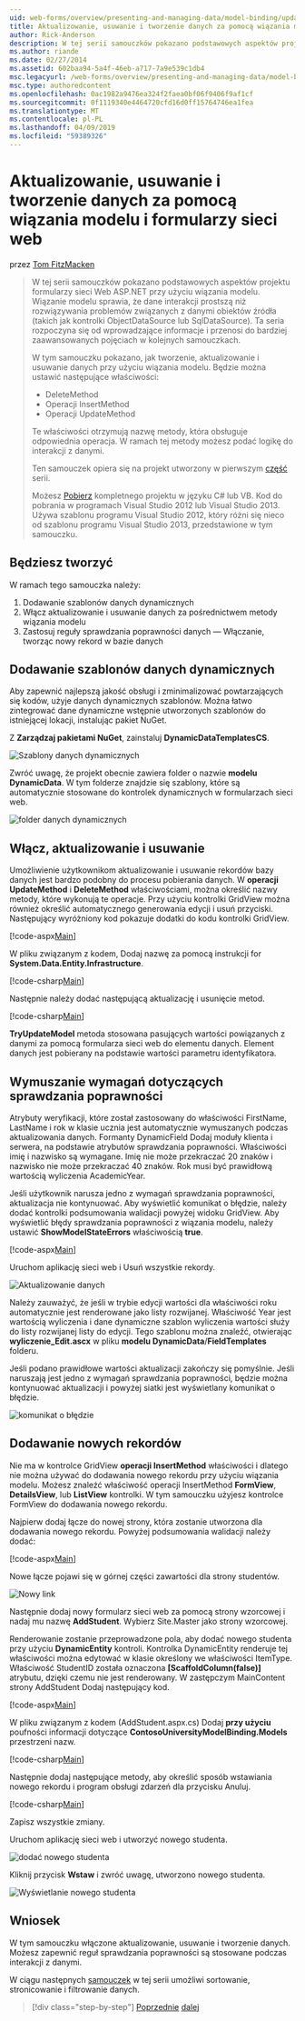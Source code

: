 ```yaml
---
uid: web-forms/overview/presenting-and-managing-data/model-binding/updating-deleting-and-creating-data
title: Aktualizowanie, usuwanie i tworzenie danych za pomocą wiązania modelu i formularzy sieci web | Dokumentacja firmy Microsoft
author: Rick-Anderson
description: W tej serii samouczków pokazano podstawowych aspektów projektu formularzy sieci Web ASP.NET przy użyciu wiązania modelu. Wiązanie modelu sprawia, że dane interakcji więcej proste —...
ms.author: riande
ms.date: 02/27/2014
ms.assetid: 602baa94-5a4f-46eb-a717-7a9e539c1db4
msc.legacyurl: /web-forms/overview/presenting-and-managing-data/model-binding/updating-deleting-and-creating-data
msc.type: authoredcontent
ms.openlocfilehash: 0ac1982a9476ea324f2faea0bf06f9406f9af1cf
ms.sourcegitcommit: 0f1119340e4464720cfd16d0ff15764746ea1fea
ms.translationtype: MT
ms.contentlocale: pl-PL
ms.lasthandoff: 04/09/2019
ms.locfileid: "59389326"
---
```

# <a name="updating-deleting-and-creating-data-with-model-binding-and-web-forms"></a>Aktualizowanie, usuwanie i tworzenie danych za pomocą wiązania modelu i formularzy sieci web

przez [Tom FitzMacken](https://github.com/tfitzmac)

> W tej serii samouczków pokazano podstawowych aspektów projektu formularzy sieci Web ASP.NET przy użyciu wiązania modelu. Wiązanie modelu sprawia, że dane interakcji prostszą niż rozwiązywania problemów związanych z danymi obiektów źródła (takich jak kontrolki ObjectDataSource lub SqlDataSource). Ta seria rozpoczyna się od wprowadzające informacje i przenosi do bardziej zaawansowanych pojęciach w kolejnych samouczkach.
> 
> W tym samouczku pokazano, jak tworzenie, aktualizowanie i usuwanie danych przy użyciu wiązania modelu. Będzie można ustawić następujące właściwości:
> 
> - DeleteMethod
> - Operacji InsertMethod
> - Operacji UpdateMethod
> 
> Te właściwości otrzymują nazwę metody, która obsługuje odpowiednia operacja. W ramach tej metody możesz podać logikę do interakcji z danymi.
> 
> Ten samouczek opiera się na projekt utworzony w pierwszym [część](retrieving-data.md) serii.
> 
> Możesz [Pobierz](https://go.microsoft.com/fwlink/?LinkId=286116) kompletnego projektu w języku C# lub VB. Kod do pobrania w programach Visual Studio 2012 lub Visual Studio 2013. Używa szablonu programu Visual Studio 2012, który różni się nieco od szablonu programu Visual Studio 2013, przedstawione w tym samouczku.


## <a name="what-youll-build"></a>Będziesz tworzyć

W ramach tego samouczka należy:

1. Dodawanie szablonów danych dynamicznych
2. Włącz aktualizowanie i usuwanie danych za pośrednictwem metody wiązania modelu
3. Zastosuj reguły sprawdzania poprawności danych — Włączanie, tworząc nowy rekord w bazie danych

## <a name="add-dynamic-data-templates"></a>Dodawanie szablonów danych dynamicznych

Aby zapewnić najlepszą jakość obsługi i zminimalizować powtarzających się kodów, użyje danych dynamicznych szablonów. Można łatwo zintegrować dane dynamiczne wstępnie utworzonych szablonów do istniejącej lokacji, instalując pakiet NuGet.

Z **Zarządzaj pakietami NuGet**, zainstaluj **DynamicDataTemplatesCS**.

![Szablony danych dynamicznych](updating-deleting-and-creating-data/_static/image1.png)

Zwróć uwagę, że projekt obecnie zawiera folder o nazwie **modelu DynamicData**. W tym folderze znajdzie się szablony, które są automatycznie stosowane do kontrolek dynamicznych w formularzach sieci web.

![folder danych dynamicznych](updating-deleting-and-creating-data/_static/image2.png)

## <a name="enable-updating-and-deleting"></a>Włącz, aktualizowanie i usuwanie

Umożliwienie użytkownikom aktualizowanie i usuwanie rekordów bazy danych jest bardzo podobny do procesu pobierania danych. W **operacji UpdateMethod** i **DeleteMethod** właściwościami, można określić nazwy metody, które wykonują te operacje. Przy użyciu kontrolki GridView można również określić automatycznego generowania edycji i usuń przyciski. Następujący wyróżniony kod pokazuje dodatki do kodu kontrolki GridView.

[!code-aspx[Main](updating-deleting-and-creating-data/samples/sample1.aspx?highlight=4-5)]

W pliku związanym z kodem, Dodaj nazwę za pomocą instrukcji for **System.Data.Entity.Infrastructure**.

[!code-csharp[Main](updating-deleting-and-creating-data/samples/sample2.cs)]

Następnie należy dodać następującą aktualizację i usunięcie metod.

[!code-csharp[Main](updating-deleting-and-creating-data/samples/sample3.cs)]

**TryUpdateModel** metoda stosowana pasujących wartości powiązanych z danymi za pomocą formularza sieci web do elementu danych. Element danych jest pobierany na podstawie wartości parametru identyfikatora.

## <a name="enforce-validation-requirements"></a>Wymuszanie wymagań dotyczących sprawdzania poprawności

Atrybuty weryfikacji, które został zastosowany do właściwości FirstName, LastName i rok w klasie ucznia jest automatycznie wymuszanych podczas aktualizowania danych. Formanty DynamicField Dodaj moduły klienta i serwera, na podstawie atrybutów sprawdzania poprawności. Właściwości imię i nazwisko są wymagane. Imię nie może przekraczać 20 znaków i nazwisko nie może przekraczać 40 znaków. Rok musi być prawidłową wartością wyliczenia AcademicYear.

Jeśli użytkownik narusza jedno z wymagań sprawdzania poprawności, aktualizacja nie kontynuować. Aby wyświetlić komunikat o błędzie, należy dodać kontrolki podsumowania walidacji powyżej widoku GridView. Aby wyświetlić błędy sprawdzania poprawności z wiązania modelu, należy ustawić **ShowModelStateErrors** właściwością **true**. 

[!code-aspx[Main](updating-deleting-and-creating-data/samples/sample4.aspx)]

Uruchom aplikację sieci web i Usuń wszystkie rekordy.

![Aktualizowanie danych](updating-deleting-and-creating-data/_static/image3.png)

Należy zauważyć, że jeśli w trybie edycji wartości dla właściwości roku automatycznie jest renderowane jako listy rozwijanej. Właściwość Year jest wartością wyliczenia i dane dynamiczne szablon wyliczenia wartości służy do listy rozwijanej listy do edycji. Tego szablonu można znaleźć, otwierając **wyliczenie\_Edit.ascx** w pliku **modelu DynamicData**/**FieldTemplates** folderu.

Jeśli podano prawidłowe wartości aktualizacji zakończy się pomyślnie. Jeśli naruszają jest jedno z wymagań sprawdzania poprawności, będzie można kontynuować aktualizacji i powyżej siatki jest wyświetlany komunikat o błędzie.

![komunikat o błędzie](updating-deleting-and-creating-data/_static/image4.png)

## <a name="add-new-records"></a>Dodawanie nowych rekordów

Nie ma w kontrolce GridView **operacji InsertMethod** właściwości i dlatego nie można używać do dodawania nowego rekordu przy użyciu wiązania modelu. Możesz znaleźć właściwość operacji InsertMethod **FormView**, **DetailsView**, lub **ListView** kontrolki. W tym samouczku użyjesz kontrolce FormView do dodawania nowego rekordu.

Najpierw dodaj łącze do nowej strony, która zostanie utworzona dla dodawania nowego rekordu. Powyżej podsumowania walidacji należy dodać:

[!code-aspx[Main](updating-deleting-and-creating-data/samples/sample5.aspx)]

Nowe łącze pojawi się w górnej części zawartości dla strony studentów.

![Nowy link](updating-deleting-and-creating-data/_static/image5.png)

Następnie dodaj nowy formularz sieci web za pomocą strony wzorcowej i nadaj mu nazwę **AddStudent**. Wybierz Site.Master jako strony wzorcowej.

Renderowanie zostanie przeprowadzone pola, aby dodać nowego studenta przy użyciu **DynamicEntity** kontroli. Kontrolka DynamicEntity renderuje tej właściwości można edytować w klasie określony we właściwości ItemType. Właściwość StudentID została oznaczona **[ScaffoldColumn(false)]** atrybutu, dzięki czemu nie jest renderowany. W zastępczym MainContent strony AddStudent Dodaj następujący kod.

[!code-aspx[Main](updating-deleting-and-creating-data/samples/sample6.aspx)]

W pliku związanym z kodem (AddStudent.aspx.cs) Dodaj **przy użyciu** poufności informacji dotyczące **ContosoUniversityModelBinding.Models** przestrzeni nazw.

[!code-csharp[Main](updating-deleting-and-creating-data/samples/sample7.cs)]

Następnie dodaj następujące metody, aby określić sposób wstawiania nowego rekordu i program obsługi zdarzeń dla przycisku Anuluj.

[!code-csharp[Main](updating-deleting-and-creating-data/samples/sample8.cs)]

Zapisz wszystkie zmiany.

Uruchom aplikację sieci web i utworzyć nowego studenta.

![dodać nowego studenta](updating-deleting-and-creating-data/_static/image6.png)

Kliknij przycisk **Wstaw** i zwróć uwagę, utworzono nowego studenta.

![Wyświetlanie nowego studenta](updating-deleting-and-creating-data/_static/image7.png)

## <a name="conclusion"></a>Wniosek

W tym samouczku włączone aktualizowanie, usuwanie i tworzenie danych. Możesz zapewnić reguł sprawdzania poprawności są stosowane podczas interakcji z danymi.

W ciągu następnych [samouczek](sorting-paging-and-filtering-data.md) w tej serii umożliwi sortowanie, stronicowanie i filtrowanie danych.

> [!div class="step-by-step"]
> [Poprzednie](retrieving-data.md)
> [dalej](sorting-paging-and-filtering-data.md)
